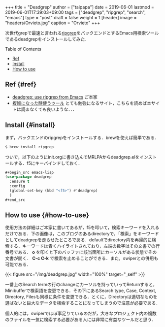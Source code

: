+++
title = "Deadgrep"
author = ["taipapa"]
date = 2019-06-01
lastmod = 2019-06-01T17:39:03+09:00
tags = ["deadgrep", "ripgrep", "search", "emacs"]
type = "post"
draft = false
weight = 1
[header]
  image = "headers/Orvieto.jpg"
  caption = "Orvieto"
+++

次世代grepで最速と言われる[ripgrep](https://github.com/BurntSushi/ripgrep)をバックエンドとするEmacs用検索ツールであるdeadgrepをインストールしてみた．

<div class="ox-hugo-toc toc">
<div></div>

<div class="heading">Table of Contents</div>

- [Ref](#ref)
- [Install](#install)
- [How to use](#how-to-use)

</div>
<!--endtoc-->


## Ref {#ref}

-   [deadgrep: use ripgrep from Emacs](https://github.com/Wilfred/deadgrep) ご本家
-   [複雑になった時使うツール](https://solist.work/blog/posts/deadgrep/) とても勉強になるサイト，こちらを読めば本サイトは読まなくても良いような．．．


## Install {#install}

まず，バックエンドのripgrepをインストールする．brewを使えば簡単である．

```sh
$ brew install ripgrep
```

ついで，以下のようにinit.orgに書き込んでMRLPAからdeadgrep.elをインストールする．f5にキーバインドしておく．

```lisp
#+begin_src emacs-lisp
(use-package deadgrep
  :ensure t
  :config
  (global-set-key (kbd "<f5>") #'deadgrep)
  )
#+end_src
```


## How to use {#how-to-use}

使用方法の詳細はご本家に書いてあるが，f5を叩いて，検索キーワードを入れるだけである．下の画像は，このブログのあるdirectoryで，「検索」をキーワードとしてdeadgrepを走らせたところである．defaultでdirectory内を再帰的に検索する．キーワードは青くハイライトされており，左端の数字はその文書での行番号である． **o** を叩くと下のバッファに該当箇所にカーソルがある状態でその文書が開く． **C-c C-k** で検索を止めることができる．また，swiperとの併用も可能である．

{{< figure src="/img/deadgrep.jpg" width="100%" target="_self" >}}

一番上のSearch termの行のchangeにカーソルを持っていってReturnすると，Minibufferで検索語を変更できる．その下にあるSearch type, Case, Context, Directory, Filesも同様に条件を変更できる．とくに，Directoryは適切なものを選ばないと巨大なデータを検索することになってしまうので注意が必要である．

個人的には，swiperでほぼ事足りているのだが，大きなプロジェクト内の複数のファイルを一気に検索する必要がある人には非常に有益なツールだと思う．
